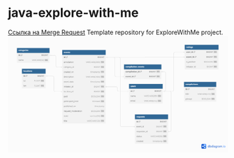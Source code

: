 # java-explore-with-me
[Ссылка на Merge Request]([https://github.com/Zazhigina/java-explore-with-me/tree/feature_comments](https://github.com/Zazhigina/java-explore-with-me/pull/7))
Template repository for ExploreWithMe project.
![Схема БД](https://github.com/Zazhigina/java-explore-with-me/blob/main/Untitled.png)
